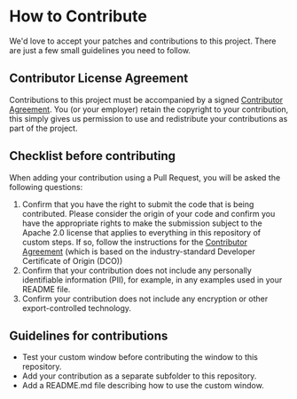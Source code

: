 # How to Contribute

We'd love to accept your patches and contributions to this project. There are
just a few small guidelines you need to follow.

## Contributor License Agreement

Contributions to this project must be accompanied by a signed
[Contributor Agreement](ContributorAgreement.txt).
You (or your employer) retain the copyright to your contribution,
this simply gives us permission to use and redistribute your contributions as
part of the project.

## Checklist before contributing

When adding your contribution using a Pull Request, you will be asked the following questions:

1. Confirm that you have the right to submit the code that is being contributed. Please consider the origin of your code and confirm you
   have the appropriate rights to make the submission subject to the Apache 2.0 license that applies to everything in this repository of
   custom steps. If so, follow the instructions for the [Contributor Agreement](ContributorAgreement.txt) (which is based on the
   industry-standard Developer Certificate of Origin (DCO))
2. Confirm that your contribution does not include any personally identifiable information (PII), for example, in any examples used 
   in your README file.
3. Confirm your contribution does not include any encryption or other export-controlled technology.  

## Guidelines for contributions

* Test your custom window before contributing the window to this repository. 
* Add your contribution as a separate subfolder to this repository. 
* Add a README.md file describing how to use the custom window. 

<!-- Detailed steps of how to contribute -->